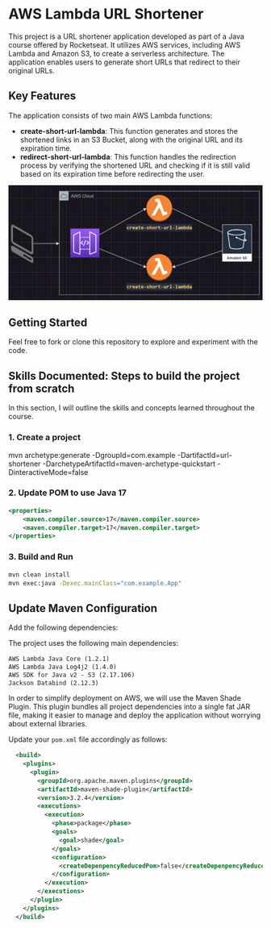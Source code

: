 # AWS Lambda URL Shortener

This project is a URL shortener application developed as part of a Java course offered by Rocketseat. It utilizes AWS services, including AWS Lambda and Amazon S3, to create a serverless architecture. The application enables users to generate short URLs that redirect to their original URLs.

## Key Features

The application consists of two main AWS Lambda functions:

- **create-short-url-lambda**: This function generates and stores the shortened links in an S3 Bucket, along with the original URL and its expiration time.
- **redirect-short-url-lambda**: This function handles the redirection process by verifying the shortened URL and checking if it is still valid based on its expiration time before redirecting the user.

![alt text](docs/{9A8BA0DA-1B35-43AE-8EE5-D167108B53C3}.png)

## Getting Started

Feel free to fork or clone this repository to explore and experiment with the code.

## Skills Documented: Steps to build the project from scratch

In this section, I will outline the skills and concepts learned throughout the course.

### 1. Create a project

mvn archetype:generate -DgroupId=com.example -DartifactId=url-shortener -DarchetypeArtifactId=maven-archetype-quickstart -DinteractiveMode=false

### 2. Update POM to use Java 17

```xml
<properties>
    <maven.compiler.source>17</maven.compiler.source>
    <maven.compiler.target>17</maven.compiler.target>
</properties>
```

### 3. Build and Run

```bash
mvn clean install
mvn exec:java -Dexec.mainClass="com.example.App"
```

## Update Maven Configuration

Add the following dependencies:

The project uses the following main dependencies:

    AWS Lambda Java Core (1.2.1)
    AWS Lambda Java Log4j2 (1.4.0)
    AWS SDK for Java v2 - S3 (2.17.106)
    Jackson Databind (2.12.3)

In order to simplify deployment on AWS, we will use the Maven Shade Plugin. This plugin bundles all project dependencies into a single fat JAR file, making it easier to manage and deploy the application without worrying about external libraries.

Update your `pom.xml` file accordingly as follows:

```xml
  <build>
    <plugins>
      <plugin>
        <groupId>org.apache.maven.plugins</groupId>
        <artifactId>maven-shade-plugin</artifactId>
        <version>3.2.4</version>
        <executions>
          <execution>
            <phase>package</phase>
            <goals>
              <goal>shade</goal>
            </goals>
            <configuration>
              <createDepenpencyReducedPom>false</createDepenpencyReducedPom>
            </configuration>
          </execution>
        </executions>
      </plugin>
    </plugins>
  </build>
```
